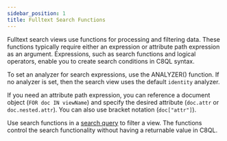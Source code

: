 ```yaml
---
sidebar_position: 1
title: Fulltext Search Functions
---
```


Fulltext search views use functions for processing and filtering data. These functions typically require either an expression or attribute path expression as an argument. Expressions, such as search functions and logical operators, enable you to create search conditions in C8QL syntax.

To set an analyzer for search expressions, use the ANALYZER() function. If no analyzer is set, then the search view uses the default `identity` analyzer.

If you need an attribute path expression, you can reference a document object (`FOR doc IN viewName`) and specify the desired attribute (`doc.attr` or `doc.nested.attr`). You can also use bracket notation (`doc["attr"]`).

Use search functions in a [search query](../../queries/index.md) to filter a view. The functions control the search functionality without having a returnable value in C8QL.
